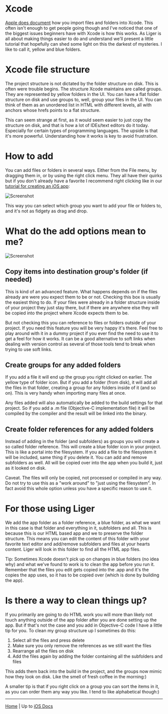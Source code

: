 # Xcode

[Apple does document](https://developer.apple.com/library/ios/recipes/xcode_help-structure_navigator/articles/Adding_an_Existing_File_or_Folder.html) how you import files and folders into Xcode. This often isn't enough to get people going though and I've noticed that one of the biggest issues beginners have with Xcode is how this works. As Liger is all about making things easier to do and understand we'll present a little tutorial that hopefully can shed some light on this the darkest of mysteries. I like to call it, yellow and blue folders.

# Xcode file structure

The project structure is not dictated by the folder structure on disk. This is often were trouble begins. The structure Xcode maintains are called groups. They are represented by yellow folders in the UI. You can have a flat folder structure on disk and use groups to, well, group your files in the UI. You can think of them as an unordered list in HTML with different levels, all with anchors whose hrefs points to a flat structure.

This can seem strange at first, as it would seem easier to just copy the structure on disk, and that is how a lot of IDEs/text editors do it today. Especially for certain types of programming languages. The upside is that it's more powerful. Understanding how it works is key to avoid frustration.

# How to add

You can add files or folders in several ways. Either from the File menu, by dragging them in, or by using the right click menu. They all have their quirks but if you don't already have a favorite I recommend right clicking like in our [tutorial for creating an iOS app](https://github.com/reachlocal/liger/wiki/Create-iOS-app):

![Screenshot](/media/ios/AddFiles.png)

This way you can select which group you want to add your file or folders to, and it's not as fidgety as drag and drop.

# What do the add options mean to me?

![Screenshot](/media/ios/AddConfig.png)

## Copy items into destination group's folder (if needed)

This is kind of an advanced feature. What happens depends on if the files already are were you expect them to be or not. Checking this box is usually the easiest thing to do. If your files were already in a folder structure inside of your project they just stay there, but if there are anywhere else they will be copied into the project where Xcode expects them to be.

But not checking this you can reference to files or folders outside of your project. If you need this feature you will be very happy it's there. Feel free to play around with it in a dummy project if you ever find the need to use it to get a feel for how it works. It can be a good alternative to soft links when dealing with version control as several of those tools tend to break when trying to use soft links.

## Create groups for any added folders

If you add a file it will end up the group you right clicked on earlier. The yellow type of folder icon. But if you add a folder (from disk), it will add all the files in that folder, creating a group for any folders inside of it (and so on). This is very handy when importing many files at once.

Any files added will also automatically be added to the build settings for that project. So if you add a .m file (Objective-C implementation file) it will be compiled by the compiler and the result will be linked into the binary.

## Create folder references for any added folders

Instead of adding in the folder (and subfolders) as groups you will create a so called folder reference. This will create a blue folder icon in your project. This is like a portal into the filesystem. If you add a file to the filesystem it will be included, same thing if you delete it. You can add and remove subfolders as well. All will be copied over into the app when you build it, just as it looked on disk.

Caveat. The files will only be copied, not processed or compiled in any way. Do not try to use this as a "work around" to "just using the filesystem". In fact avoid this whole option unless you have a specific reason to use it.

# For those using Liger

We add the app folder as a folder reference, a blue folder, as what we want in this case is that folder and everything in it, subfolders and all. This is because this is our HTML based app and we to preserve the folder structure. This means you can edit the content of this folder with your favorite text editor and add/remove subfolders and files at your hearts content. Liger will look in this folder to find all the HTML app files.

Tip: Sometimes Xcode doesn't pick up on changes in blue folders (no idea why) and what we've found to work is to clean the app before you run it. Remember that the files you edit gets copied into the .app and it's the copies the app uses, so it has to be copied over (which is done by building the app).

# Is there a way to clean things up?

If you primarily are going to do HTML work you will more than likely not touch anything outside of the app folder after you are done setting up the app. But if that's not the case and you add in Objective-C code I have a little tip for you. To clean my group structure up I sometimes do this:

1. Select all the files and press delete
1. Make sure you only remove the references as we still want the files
1. Rearrange all the files on disk
1. Add the files again by adding the folder containing all the subfolders and files

This adds them back into the build in the project, and the groups now mimic how they look on disk. Like the smell of fresh coffee in the morning:)

A smaller tip is that if you right click on a group you can sort the items in it, as you can order them any way you like. I tend to like alphabetical though:)

---

[Home](/) | Up to [iOS Docs](/ios)
